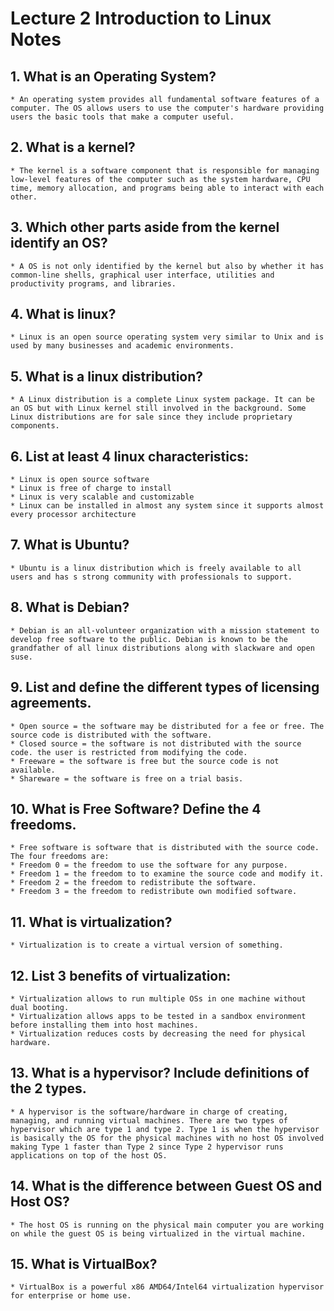 # Lecture 2 Introduction to Linux Notes

## 1. What is an Operating System?
    * An operating system provides all fundamental software features of a computer. The OS allows users to use the computer's hardware providing users the basic tools that make a computer useful.

## 2. What is a kernel?
    * The kernel is a software component that is responsible for managing low-level features of the computer such as the system hardware, CPU time, memory allocation, and programs being able to interact with each other.

## 3. Which other parts aside from the kernel identify an OS?
    * A OS is not only identified by the kernel but also by whether it has common-line shells, graphical user interface, utilities and productivity programs, and libraries.

## 4. What is linux?
    * Linux is an open source operating system very similar to Unix and is used by many businesses and academic environments. 

## 5. What is a linux distribution?
    * A Linux distribution is a complete Linux system package. It can be an OS but with Linux kernel still involved in the background. Some Linux distributions are for sale since they include proprietary components. 

## 6. List at least 4 linux characteristics:
    * Linux is open source software
    * Linux is free of charge to install
    * Linux is very scalable and customizable
    * Linux can be installed in almost any system since it supports almost every processor architecture

## 7. What is Ubuntu?
    * Ubuntu is a linux distribution which is freely available to all users and has s strong community with professionals to support.

## 8. What is Debian?
    * Debian is an all-volunteer organization with a mission statement to develop free software to the public. Debian is known to be the grandfather of all linux distributions along with slackware and open suse.

## 9. List and define the different types of licensing agreements.
    * Open source = the software may be distributed for a fee or free. The source code is distributed with the software.
    * Closed source = the software is not distributed with the source code. the user is restricted from modifying the code.
    * Freeware = the software is free but the source code is not available.
    * Shareware = the software is free on a trial basis. 

## 10. What is Free Software? Define the 4 freedoms.
    * Free software is software that is distributed with the source code. The four freedoms are:
    * Freedom 0 = the freedom to use the software for any purpose.
    * Freedom 1 = the freedom to to examine the source code and modify it.
    * Freedom 2 = the freedom to redistribute the software.
    * Freedom 3 = the freedom to redistribute own modified software.

## 11. What is virtualization?
    * Virtualization is to create a virtual version of something.

## 12. List 3 benefits of virtualization:
    * Virtualization allows to run multiple OSs in one machine without dual booting.
    * Virtualization allows apps to be tested in a sandbox environment before installing them into host machines.
    * Virtualization reduces costs by decreasing the need for physical hardware.

## 13. What is a hypervisor? Include definitions of the 2 types.
    * A hypervisor is the software/hardware in charge of creating, managing, and running virtual machines. There are two types of hypervisor which are type 1 and type 2. Type 1 is when the hypervisor is basically the OS for the physical machines with no host OS involved making Type 1 faster than Type 2 since Type 2 hypervisor runs applications on top of the host OS.

## 14. What is the difference between Guest OS and Host OS?
    * The host OS is running on the physical main computer you are working on while the guest OS is being virtualized in the virtual machine.

## 15. What is VirtualBox?
    * VirtualBox is a powerful x86 AMD64/Intel64 virtualization hypervisor for enterprise or home use.

